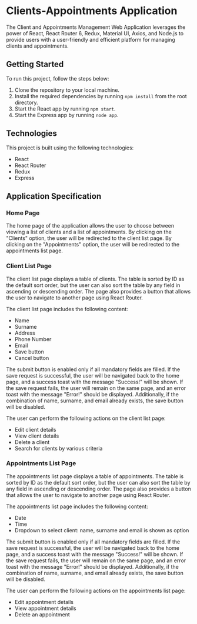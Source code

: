 # Clients-Appointments Application

The Client and Appointments Management Web Application leverages the power of React, React Router 6, Redux, Material UI, Axios, and Node.js to provide users with a user-friendly and efficient platform for managing clients and appointments. 

## Getting Started

To run this project, follow the steps below:

1. Clone the repository to your local machine.
2. Install the required dependencies by running `npm install` from the root directory.
3. Start the React app by running `npm start`.
4. Start the Express app by running `node app`.

## Technologies

This project is built using the following technologies:

- React
- React Router
- Redux
- Express

## Application Specification

### Home Page

The home page of the application allows the user to choose between viewing a list of clients and a list of appointments. By clicking on the "Clients" option, the user will be redirected to the client list page. By clicking on the "Appointments" option, the user will be redirected to the appointments list page.

### Client List Page

The client list page displays a table of clients. The table is sorted by ID as the default sort order, but the user can also sort the table by any field in ascending or descending order. The page also provides a button that allows the user to navigate to another page using React Router.

The client list page includes the following content:

- Name
- Surname
- Address
- Phone Number
- Email
- Save button
- Cancel button

The submit button is enabled only if all mandatory fields are filled. If the save request is successful, the user will be navigated back to the home page, and a success toast with the message "Success!" will be shown. If the save request fails, the user will remain on the same page, and an error toast with the message "Error!" should be displayed. Additionally, if the combination of name, surname, and email already exists, the save button will be disabled.

The user can perform the following actions on the client list page:

- Edit client details
- View client details
- Delete a client
- Search for clients by various criteria

### Appointments List Page

The appointments list page displays a table of appointments. The table is sorted by ID as the default sort order, but the user can also sort the table by any field in ascending or descending order. The page also provides a button that allows the user to navigate to another page using React Router.

The appointments list page includes the following content:

- Date
- Time
- Dropdown to select client: name, surname and email is shown as option


The submit button is enabled only if all mandatory fields are filled. If the save request is successful, the user will be navigated back to the home page, and a success toast with the message "Success!" will be shown. If the save request fails, the user will remain on the same page, and an error toast with the message "Error!" should be displayed. Additionally, if the combination of name, surname, and email already exists, the save button will be disabled.

The user can perform the following actions on the appointments list page:

- Edit appointment details
- View appointment details
- Delete an appointment



